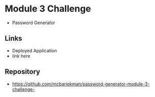 # Module 3 Challenge
* Password Generator

## Links
* Deployed Application
* link here

## Repository
* https://github.com/mcbariekman/password-generator-module-3-challenge-
